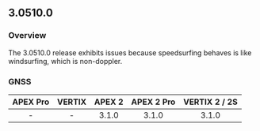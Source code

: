 ## 3.0510.0

### Overview

The 3.0510.0 release exhibits issues because speedsurfing behaves is like windsurfing, which is non-doppler.



### GNSS

| APEX Pro | VERTIX | APEX 2 | APEX 2 Pro | VERTIX 2 / 2S |
| :------: | :----: | :----: | :--------: | :-----------: |
|    -     |   -    | 3.1.0  |   3.1.0    |     3.1.0     |

